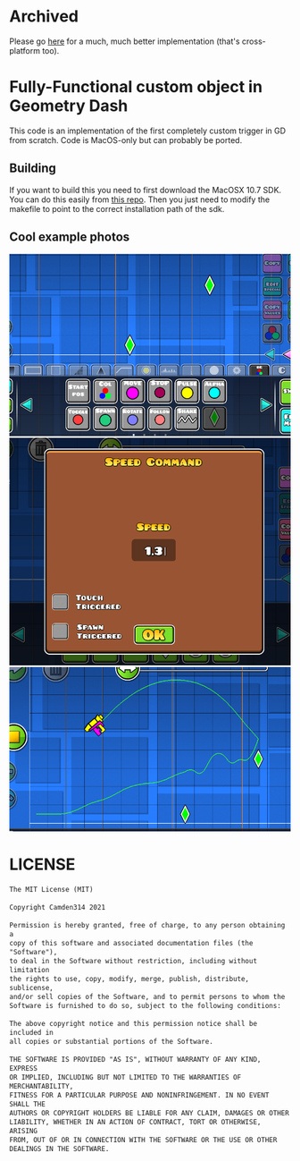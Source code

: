 # Archived

Please go [here](https://github.com/camila314/gd-custom-object) for a much, much better implementation (that's cross-platform too).

# Fully-Functional custom object in Geometry Dash
This code is an implementation of the first completely custom trigger in GD from scratch. Code is MacOS-only but can probably be ported.

## Building
If you want to build this you need to first download the MacOSX 10.7 SDK. You can do this easily from [this repo](https://github.com/phracker/MacOSX-SDKs). Then you just need to modify the makefile to point to the correct installation path of the sdk.

## Cool example photos

![example 1](example_photos/1.png)
![example 1](example_photos/2.png)
![example 1](example_photos/3.png)

# LICENSE

	The MIT License (MIT)

	Copyright Camden314 2021

	Permission is hereby granted, free of charge, to any person obtaining a 
	copy of this software and associated documentation files (the "Software"), 
	to deal in the Software without restriction, including without limitation 
	the rights to use, copy, modify, merge, publish, distribute, sublicense, 
	and/or sell copies of the Software, and to permit persons to whom the 
	Software is furnished to do so, subject to the following conditions:

	The above copyright notice and this permission notice shall be included in 
	all copies or substantial portions of the Software.

	THE SOFTWARE IS PROVIDED "AS IS", WITHOUT WARRANTY OF ANY KIND, EXPRESS 
	OR IMPLIED, INCLUDING BUT NOT LIMITED TO THE WARRANTIES OF MERCHANTABILITY, 
	FITNESS FOR A PARTICULAR PURPOSE AND NONINFRINGEMENT. IN NO EVENT SHALL THE 
	AUTHORS OR COPYRIGHT HOLDERS BE LIABLE FOR ANY CLAIM, DAMAGES OR OTHER 
	LIABILITY, WHETHER IN AN ACTION OF CONTRACT, TORT OR OTHERWISE, ARISING 
	FROM, OUT OF OR IN CONNECTION WITH THE SOFTWARE OR THE USE OR OTHER 
	DEALINGS IN THE SOFTWARE.
